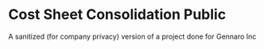 # Cost Sheet Consolidation Public
 A sanitized (for company privacy) version of a project done for Gennaro Inc
